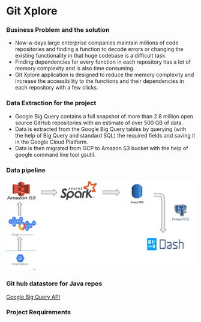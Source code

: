 # Git Xplore

### Business Problem and the solution
- Now-a-days large enterprise companies maintain millions of code repositories and finding a function to decode errors or changing the existing functionality  in that huge codebase is a difficult task.
- Finding dependencies for every function in each repository has a lot of memory complexity and is also time consuming.
- Git Xplore application is designed to reduce the memory complexity and increase the accessibility to the functions and their dependencies in each repository with a few clicks.

### Data Extraction for the project
- Google Big Query contains a full snapshot of more than 2.8 million open source GitHub repositories with an estimate of over 500 GB of data.
- Data is extracted from the Google Big Query tables by querying (with the help of Big Query and standard SQL) the required fields and saving it in the Google Cloud Platform.
- Data is then migrated from GCP to Amazon S3 bucket with the help of google command line tool gsutil.

### Data pipeline
![Image Data pipeline](images/pipeline.png)

### Git hub datastore for Java repos
[Google Big Query API](https://bigquery.cloud.google.com/table/bigquery-public-data:github_repos.contents?pli=1&tab=preview)

### Project Requirements
